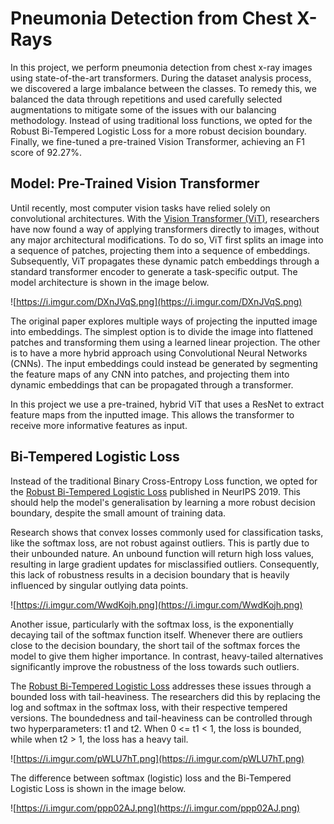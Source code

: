 # Pneumonia Detection from Chest X-Rays
In this project, we perform pneumonia detection from chest x-ray images using state-of-the-art transformers. During the dataset analysis process, we discovered a large imbalance between the classes. To remedy this, we balanced the data through repetitions and used carefully selected augmentations to mitigate some of the issues with our balancing methodology. Instead of using traditional loss functions, we opted for the Robust Bi-Tempered Logistic Loss for a more robust decision boundary. Finally, we fine-tuned a pre-trained Vision Transformer, achieving an F1 score of 92.27%. 

## Model: Pre-Trained Vision Transformer
Until recently, most computer vision tasks have relied solely on convolutional architectures. With the [Vision Transformer (ViT)](https://arxiv.org/abs/2010.11929), researchers have now found a way of applying transformers directly to images, without any major architectural modifications. To do so, ViT first splits an image into a sequence of patches, projecting them into a sequence of embeddings. Subsequently, ViT propagates these dynamic patch embeddings through a standard transformer encoder to generate a task-specific output. The model architecture is shown in the image below.

![https://i.imgur.com/DXnJVqS.png](https://i.imgur.com/DXnJVqS.png)

The original paper explores multiple ways of projecting the inputted image into embeddings. The simplest option is to divide the image into flattened patches and transforming them using a learned linear projection. The other is to have a more hybrid approach using Convolutional Neural Networks (CNNs). The input embeddings could instead be generated by segmenting the feature maps of any CNN into patches, and projecting them into dynamic embeddings that can be propagated through a transformer.

In this project we use a pre-trained, hybrid ViT that uses a ResNet to extract feature maps from the inputted image. This allows the transformer to receive more informative features as input.

## Bi-Tempered Logistic Loss
Instead of the traditional Binary Cross-Entropy Loss function, we opted for the [Robust Bi-Tempered Logistic Loss](https://papers.nips.cc/paper/2019/hash/8cd7775f9129da8b5bf787a063d8426e-Abstract.html) published in NeurIPS 2019. This should help the model's generalisation by learning a more robust decision boundary, despite the small amount of training data.

Research shows that convex losses commonly used for classification tasks, like the softmax loss, are not robust against outliers. This is partly due to their unbounded nature. An unbound function will return high loss values, resulting in large gradient updates for misclassified outliers. Consequently, this lack of robustness results in a decision boundary that is heavily influenced by singular outlying data points.

![https://i.imgur.com/WwdKojh.png](https://i.imgur.com/WwdKojh.png)

Another issue, particularly with the softmax loss, is the exponentially decaying tail of the softmax function itself. Whenever there are outliers close to the decision boundary, the short tail of the softmax forces the model to give them higher importance. In contrast, heavy-tailed alternatives significantly improve the robustness of the loss towards such outliers.

The [Robust Bi-Tempered Logistic Loss](https://papers.nips.cc/paper/2019/hash/8cd7775f9129da8b5bf787a063d8426e-Abstract.html) addresses these issues through a bounded loss with tail-heaviness. The researchers did this by replacing the log and softmax in the softmax loss, with their respective tempered versions. The boundedness and tail-heaviness can be controlled through two hyperparameters: t1 and t2. When 0 <= t1 < 1, the loss is bounded, while when t2 > 1, the loss has a heavy tail.

![https://i.imgur.com/pWLU7hT.png](https://i.imgur.com/pWLU7hT.png)

The difference between softmax (logistic) loss and the Bi-Tempered Logistic Loss is shown in the image below.

![https://i.imgur.com/ppp02AJ.png](https://i.imgur.com/ppp02AJ.png)


